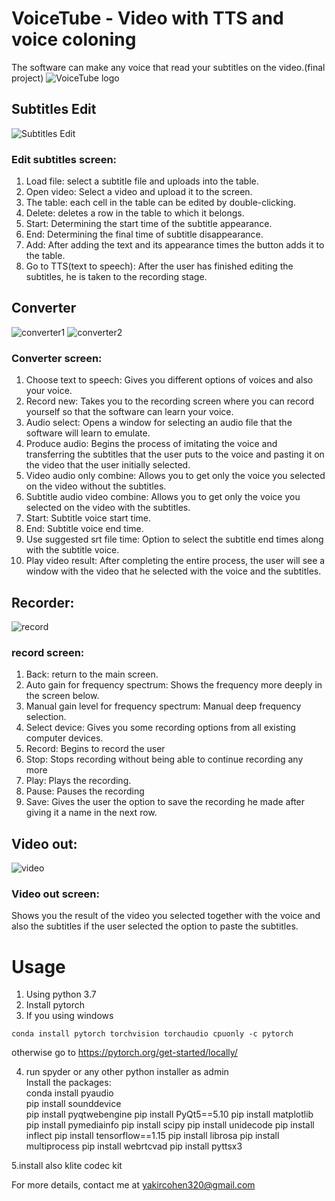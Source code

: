 # VoiceTube - Video with TTS and voice coloning
The software can make any voice that read your subtitles on the video.(final project)
![VoiceTube logo](https://github.com/yakircohen/Video-with-TTS-and-voice-coloning/blob/main/logo.png)


## Subtitles Edit
![Subtitles Edit](https://github.com/yakircohen/Video-with-TTS-and-voice-coloning/blob/main/Subtitles%20Edit.png)
### Edit subtitles screen:
1. Load file: select a subtitle file and uploads into the table.
2. Open video: Select a video and upload it to the screen.
3. The table: each cell in the table can be edited by double-clicking.
4. Delete: deletes a row in the table to which it belongs.
5. Start: Determining the start time of the subtitle appearance.
6. End: Determining the final time of subtitle disappearance.
7. Add: After adding the text and its appearance times the button adds it to the table.
8. Go to TTS(text to speech): After the user has finished editing the subtitles, he is taken to the recording stage.

## Converter
![converter1](https://github.com/yakircohen/Video-with-TTS-and-voice-coloning/blob/main/12.png)
![converter2](https://github.com/yakircohen/Video-with-TTS-and-voice-coloning/blob/main/13.png)
### Converter screen:
1. Choose text to speech: Gives you different options of voices and also your voice.
2. Record new: Takes you to the recording screen where you can record yourself so that the software can learn your voice.
3. Audio select: Opens a window for selecting an audio file that the software will learn to emulate.
4. Produce audio: Begins the process of imitating the voice and transferring the subtitles that the user puts to the voice and pasting it on the video that the user initially selected.
5. Video audio only combine: Allows you to get only the voice you selected on the video without the subtitles.
6. Subtitle audio video combine: Allows you to get only the voice you selected on the video with the subtitles.
7. Start: Subtitle voice start time.
8. End: Subtitle voice end time.
9. Use suggested srt file time: Option to select the subtitle end times along with the subtitle voice.
10. Play video result: After completing the entire process, the user will see a window with the video that he selected with the voice and the subtitles.

## Recorder:
![record](https://github.com/yakircohen/Video-with-TTS-and-voice-coloning/blob/main/recorod.png)
### record screen:
1. Back: return to the main screen.
2. Auto gain for frequency spectrum: Shows the frequency more deeply in the screen below. 
3. Manual gain level for frequency spectrum: Manual deep frequency selection.
4. Select device: Gives you some recording options from all existing computer devices.
5. Record: Begins to record the user
6. Stop: Stops recording without being able to continue recording any more
7. Play: Plays the recording.
8. Pause: Pauses the recording
9. Save: Gives the user the option to save the recording he made after giving it a name in the next row.

## Video out:
![video](https://github.com/yakircohen/Video-with-TTS-and-voice-coloning/blob/main/output.png)
### Video out screen:
Shows you the result of the video you selected together with the voice and also the subtitles if the user selected the option to paste the subtitles.

# Usage
1. Using python 3.7
2. Install pytorch
3. If you using windows
```
conda install pytorch torchvision torchaudio cpuonly -c pytorch
```
otherwise go to https://pytorch.org/get-started/locally/ 

4. run spyder or any other python installer as admin<br/>
   Install the packages:<br/>
    conda install pyaudio<br/>
    pip install sounddevice<br/>
    pip install pyqtwebengine
 pip install PyQt5==5.10
 pip install matplotlib
 pip install pymediainfo
pip install scipy
pip install unidecode
pip install inflect
pip install tensorflow==1.15
pip install librosa
pip install multiprocess
pip install webrtcvad
pip install pyttsx3

5.install also klite codec kit

For more details, contact me at yakircohen320@gmail.com





